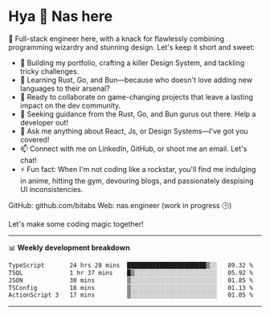 # Hya 👋 Nas here

👋 Full-stack engineer here, with a knack for flawlessly combining programming wizardry and stunning design. Let's keep it short and sweet:

- 🔭 Building my portfolio, crafting a killer Design System, and tackling tricky challenges.
- 🌱 Learning Rust, Go, and Bun—because who doesn't love adding new languages to their arsenal?
- 👯 Ready to collaborate on game-changing projects that leave a lasting impact on the dev community.
- 🤔 Seeking guidance from the Rust, Go, and Bun gurus out there. Help a developer out!
- 💬 Ask me anything about React, Js, or Design Systems—I've got you covered!
- 📫 Connect with me on LinkedIn, GitHub, or shoot me an email. Let's chat!
- ⚡ Fun fact: When I'm not coding like a rockstar, you'll find me indulging in anime, hitting the gym, devouring blogs, and passionately despising UI inconsistencies.

GitHub: github.com/bitabs
Web: nas.engineer (work in progress 🕒)

Let's make some coding magic together!

-------
📊 **Weekly development breakdown**
<!--START_SECTION:waka-->

```txt
TypeScript       24 hrs 28 mins  ██████████████████████▒░░   89.32 %
TSQL             1 hr 37 mins    █▒░░░░░░░░░░░░░░░░░░░░░░░   05.92 %
JSON             30 mins         ▒░░░░░░░░░░░░░░░░░░░░░░░░   01.85 %
TSConfig         18 mins         ▒░░░░░░░░░░░░░░░░░░░░░░░░   01.13 %
ActionScript 3   17 mins         ▒░░░░░░░░░░░░░░░░░░░░░░░░   01.05 %
```

<!--END_SECTION:waka-->
-------

